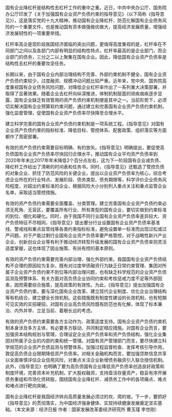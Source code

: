 国有企业降杠杆是结构性去杠杆工作的重中之重。近日，中共中央办公厅、国务院办公厅印发了《关于加强国有企业资产负债约束的指导意见》（以下简称《指导意见》），这是落实党的十九大精神，推动国有企业降杠杆、防范化解国有企业债务风险的一个重要文件，也是推动国有资本做强做优做大，提高经济发展质量，增强经济发展韧性的一项重要举措。

杠杆率高企是现阶段我国经济面临的突出问题，更值得高度重视的是，杠杆率在不同部门之间以及各部门内部有明显的结构性特点，杠杆率最高的是企业部门，而企业部门的债务，三分之二以上聚集在国有企业。因此，降低国有企业资产负债率是结构性去杠杆的重要攻坚任务。

长期以来，由于国有企业内部治理结构不完善、外部约束机制不健全，国有企业资产负债约束较少，过度融资、规模冲动问题比较严重。近年来，党中央、国务院高度重视国有企业债务风险问题，对降低企业杠杆率作出了一系列重大决策部署，并取得了显著效果。随着企业去杠杆向纵深推进，体制机制层面的顽疾痼疾逐步显露，国有企业缺乏有效管用的资产负债约束机制便是其中之一。当前形势下，必须切实解决国有企业预算软约束问题，通过建立和完善国有企业资产负债约束机制，强化监督管理，促使国有企业资产负债率尽快降至合理水平。

建立科学完善的国有企业资产负债约束机制是一项系统工程。《指导意见》对国有企业资产负债约束的指标标准、降低目标、管控体系、配套政策、组织落实等方面都作了周密部署。

有效的资产负债约束需要目标明确、有的放矢。《指导意见》明确提出，要促使高负债国有企业资产负债率尽快回归合理水平，推动国有企业平均资产负债率到2020年年末比2017年年末降低2个百分点左右，这为下一阶段国有企业减负债、降杠杆工作给出了清晰的时间表和任务书。同时，《指导意见》还甄选了管控负债的对象企业、抓住了防范风险的关键企业，提出以企业资产负债率为核心，综合考虑企业所在的行业特点、发展阶段、债务类型、债务期限等，科学评价企业债务风险程度，对超出约束标准的企业，根据风险大小分别列入重点关注和重点监管企业名单，采取适当管控措施。

有效的资产负债约束需要全面覆盖、分类管理。建立完善国有企业资产负债约束必须无死角、无盲区，要覆盖所有行业、所有类型的国有企业，要切实做到约束标准的到位、细化和硬化。同时，由于我国不同行业国有企业资产负债率差异较大、资产负债特征不尽相同，《指导意见》提出要分行业设置国有企业资产负债率基准线、警戒线和重点监管线等各类约束指标标准，避免设置单一标准而出现过松或过严问题。对于产能过剩行业国有企业资产负债率要严格管控，对于战略性新兴产业企业、创新创业企业等有利于推动经济转型升级发展的国有企业资产负债率则灵活适度掌握，这也体现了因业施策、有扶有控的基本原则。

有效的资产负债约束需要完善内部治理、强化外部约束。我国国有企业资产负债结构不合理的原因较为复杂，既有对过度举债融资行为缺乏日常约束管理、集团对所属子企业资产负债约束不到位等内部治理问题，也有缺乏科学规范的企业资产负债监测及预警体系、有关方面对高负债企业协同约束和考核惩戒力度不足等外部因素，因而需要综合施策，提高政策的有效性。为此，《指导意见》提出加强国有企业资产负债约束，要与深化国有企业改革、建立现代企业制度、优化企业治理结构等有机结合，建立健全长效机制。这些措施既有制度性建设的长效机制，也有短期可见实效的实招硬招，对国有企业高负债风险既有防范也有化解，体现了标本兼治、内外并举、立足当前、着眼长远的考虑。

有效的资产负债约束需要各方主动作为、政策适度支持。国有企业资产负债约束机制本身涉及多方主体，有必要多方联动、共同制定相应措施。对国有企业而言，要加强资本结构规划与管理，合理设定企业资产负债率和资产负债结构，强化企业集团对所属子企业的内部约束和统一管理。对国有资产管理部门而言，要尽快建立科学规范的企业资产负债监测与预警体系，加强过程监督检查、发挥考核引导作用，敦促高负债企业限期降低资产负债率。对相关金融机构而言，要加强贷款信息共享以全面审慎评估企业信用风险，对重点关注企业新增债务融资引入联合授信机制。此外，《指导意见》也明确了要为高负债国有企业降低资产负债率创造良好政策和制度环境，完善资本补充机制，扩大股权融资，支持盘活存量资产，稳妥有序开展债务重组和市场化债转股，围绕国有企业降杠杆、减债务工作中的各项痛点、难点和堵点进行靶向突破。

国有企业降杠杆是我国经济转向高质量发展必须过的坎、爬的坡。下一步，要抓好《指导意见》的贯彻落实，为中国经济强身健体、实现持续健康发展奠定坚实基础。（本文来源：经济日报 作者：国家发展改革委经济研究所 曹玉瑾 李世刚）